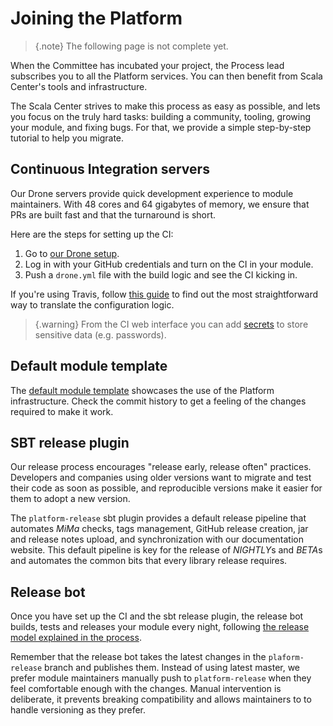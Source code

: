 # Joining the Platform

> {.note}
> The following page is not complete yet.

When the Committee has incubated your project, the Process lead subscribes
you to all the Platform services. You can then benefit from Scala Center's
tools and infrastructure.

The Scala Center strives to make this process as easy as possible,
and lets you focus on the truly hard tasks: building a community,
tooling, growing your module, and fixing bugs. For that, we provide a
simple step-by-step tutorial to help you migrate.

## Continuous Integration servers

Our Drone servers provide quick development experience to module maintainers.
With 48 cores and 64 gigabytes of memory, we ensure that PRs are built fast and that the
turnaround is short.

Here are the steps for setting up the CI:

1. Go to [our Drone setup](http://stats.lassie.io:8001).
2. Log in with your GitHub credentials and turn on the CI in your module.
3. Push a `drone.yml` file with the build logic and see the CI kicking in.

If you're using Travis, follow [this guide](http://github.com/scalaplatform/) to find out
the most straightforward way to translate the configuration logic.

> {.warning}
> From the CI web interface you can add [secrets](http://readme.drone.io/usage/secrets/)
> to store sensitive data (e.g. passwords).

## Default module template

The [default module template](https://github.com/scalaplatform) showcases the use of the Platform infrastructure.
Check the commit history to get a feeling of the changes required to make it work.

## SBT release plugin

Our release process encourages "release early, release often" practices.
Developers and companies using older versions want to migrate and test their code as soon
as possible, and reproducible versions make it easier for them to adopt a new version.

The `platform-release` sbt plugin provides a default release pipeline that automates
*MiMa* checks, tags management, GitHub release creation, jar and release notes upload,
and synchronization with our documentation website. This default pipeline is key for the
release of *NIGHTLY*s and *BETA*s and automates the common bits that every library
release requires.

## Release bot

Once you have set up the CI and the sbt release plugin, the release bot builds, tests and
releases your module every night, following [the release model explained in the process](policies.md#release).

Remember that the release bot takes the latest changes in the `plaform-release` branch and
publishes them. Instead of using latest master, we prefer module maintainers manually push to
`platform-release` when they feel comfortable enough with the changes.
Manual intervention is deliberate, it prevents breaking compatibility and allows maintainers to
to handle versioning as they prefer.

